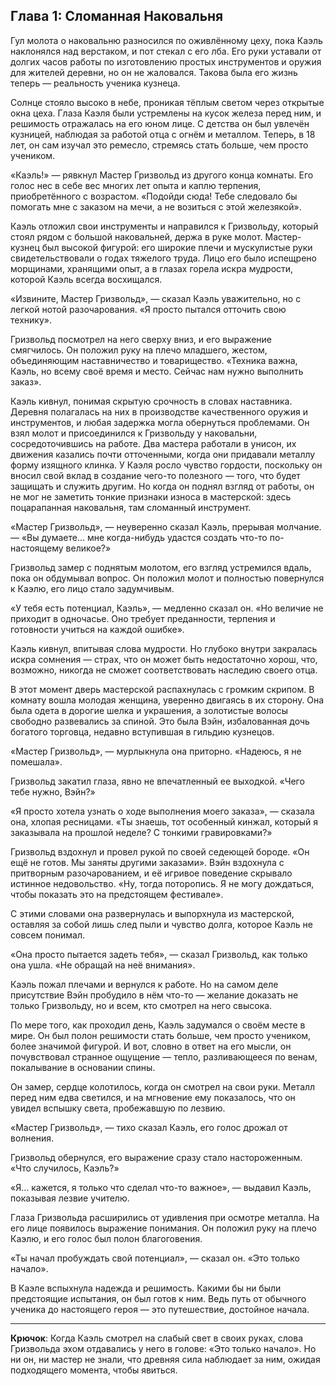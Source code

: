 Глава 1: Сломанная Наковальня
---

Гул молота о наковальню разносился по оживлённому цеху, пока Каэль наклонялся над верстаком, и пот стекал с его лба. Его
руки уставали от долгих часов работы по изготовлению простых инструментов и оружия для жителей деревни, но он не
жаловался. Такова была его жизнь теперь — реальность ученика кузнеца.

Солнце стояло высоко в небе, проникая тёплым светом через открытые окна цеха. Глаза Каэля были устремлены на кусок
железа перед ним, и решимость отражалась на его юном лице. С детства он был увлечён кузницей, наблюдая за работой отца с
огнём и металлом. Теперь, в 18 лет, он сам изучал это ремесло, стремясь стать больше, чем просто учеником.

«Каэль!» — рявкнул Мастер Гризвольд из другого конца комнаты. Его голос нес в себе вес многих лет опыта и каплю
терпения, приобретённого с возрастом. «Подойди сюда! Тебе следовало бы помогать мне с заказом на мечи, а не возиться с
этой железякой».

Каэль отложил свои инструменты и направился к Гризвольду, который стоял рядом с большой наковальней, держа в руке молот.
Мастер-кузнец был высокой фигурой: его широкие плечи и мускулистые руки свидетельствовали о годах тяжелого труда. Лицо
его было испещрено морщинами, хранящими опыт, а в глазах горела искра мудрости, которой Каэль всегда восхищался.

«Извините, Мастер Гризвольд», — сказал Каэль уважительно, но с легкой нотой разочарования. «Я просто пытался отточить
свою технику».

Гризвольд посмотрел на него сверху вниз, и его выражение смягчилось. Он положил руку на плечо младшего, жестом,
объединяющим наставничество и товарищество. «Техника важна, Каэль, но всему своё время и место. Сейчас нам нужно
выполнить заказ».

Каэль кивнул, понимая скрытую срочность в словах наставника. Деревня полагалась на них в производстве качественного
оружия и инструментов, и любая задержка могла обернуться проблемами. Он взял молот и присоединился к Гризвольду у
наковальни, сосредоточившись на работе.
Два мастера работали в унисон, их движения казались почти отточенными, когда они придавали металлу форму изящного
клинка. У Каэля росло чувство гордости, поскольку он вносил свой вклад в создание чего-то полезного — того, что будет
защищать и служить другим. Но когда он поднял взгляд от работы, он не мог не заметить тонкие признаки износа в
мастерской: здесь поцарапанная наковальня, там сломанный инструмент.

«Мастер Гризвольд», — неуверенно сказал Каэль, прерывая молчание. — «Вы думаете… мне когда-нибудь удастся создать что-то
по-настоящему великое?»

Гризвольд замер с поднятым молотом, его взгляд устремился вдаль, пока он обдумывал вопрос. Он положил молот и полностью
повернулся к Каэлю, его лицо стало задумчивым.

«У тебя есть потенциал, Каэль», — медленно сказал он. «Но величие не приходит в одночасье. Оно требует преданности,
терпения и готовности учиться на каждой ошибке».

Каэль кивнул, впитывая слова мудрости. Но глубоко внутри закралась искра сомнения — страх, что он может быть
недостаточно хорош, что, возможно, никогда не сможет соответствовать наследию своего отца.

В этот момент дверь мастерской распахнулась с громким скрипом. В комнату вошла молодая женщина, уверенно двигаясь в их
сторону. Она была одета в дорогие шелка и украшения, а золотистые волосы свободно развевались за спиной. Это была Вэйн,
избалованная дочь богатого торговца, недавно вступившая в гильдию кузнецов.

«Мастер Гризвольд», — мурлыкнула она приторно. «Надеюсь, я не помешала».

Гризвольд закатил глаза, явно не впечатленный ее выходкой. «Чего тебе нужно, Вэйн?»

«Я просто хотела узнать о ходе выполнения моего заказа», — сказала она, хлопая ресницами. «Ты знаешь, тот особенный
кинжал, который я заказывала на прошлой неделе? С тонкими гравировками?»

Гризвольд вздохнул и провел рукой по своей седеющей бороде. «Он ещё не готов. Мы заняты другими заказами».
Вэйн вздохнула с притворным разочарованием, и её игривое поведение скрывало истинное недовольство. «Ну, тогда
поторопись. Я не могу дождаться, чтобы показать это на предстоящем фестивале».

С этими словами она развернулась и выпорхнула из мастерской, оставляя за собой лишь след пыли и чувство долга, которое
Каэль не совсем понимал.

«Она просто пытается задеть тебя», — сказал Гризвольд, как только она ушла. «Не обращай на неё внимания».

Каэль пожал плечами и вернулся к работе. Но на самом деле присутствие Вэйн пробудило в нём что-то — желание доказать не
только Гризвольду, но и всем, кто смотрел на него свысока.

По мере того, как проходил день, Каэль задумался о своём месте в мире. Он был полон решимости стать больше, чем просто
учеником, более значимой фигурой. И вот, словно в ответ на его мысли, он почувствовал странное ощущение — тепло,
разливающееся по венам, покалывание в основании спины.

Он замер, сердце колотилось, когда он смотрел на свои руки. Металл перед ним едва светился, и на мгновение ему
показалось, что он увидел вспышку света, пробежавшую по лезвию.

«Мастер Гризвольд», — тихо сказал Каэль, его голос дрожал от волнения.

Гризвольд обернулся, его выражение сразу стало настороженным. «Что случилось, Каэль?»

«Я… кажется, я только что сделал что-то важное», — выдавил Каэль, показывая лезвие учителю.

Глаза Гризвольда расширились от удивления при осмотре металла. На его лице появилось выражение понимания. Он положил
руку на плечо Каэлю, и его голос был полон благоговения.

«Ты начал пробуждать свой потенциал», — сказал он. «Это только начало».

В Каэле вспыхнула надежда и решимость. Какими бы ни были предстоящие испытания, он был готов к ним. Ведь путь от
обычного ученика до настоящего героя — это путешествие, достойное начала.

---

**Крючок**: Когда Каэль смотрел на слабый свет в своих руках, слова Гризвольда эхом отдавались у него в голове: «Это
только начало». Но ни он, ни мастер не знали, что древняя сила наблюдает за ним, ожидая подходящего момента, чтобы
явиться.
